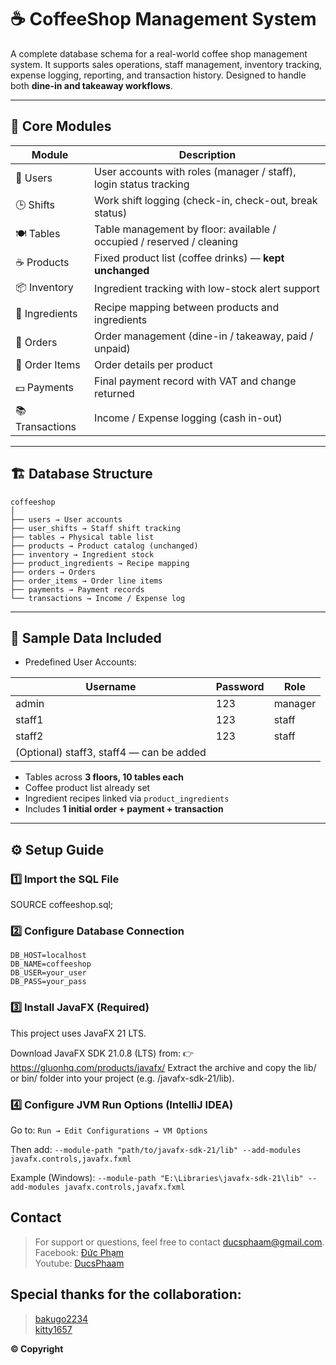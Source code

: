 # ☕ CoffeeShop Management System

A complete database schema for a real-world coffee shop management system. It supports sales operations, staff management, inventory tracking, expense logging, reporting, and transaction history. Designed to handle both **dine-in and takeaway workflows**.

---

## 📌 Core Modules

| Module          | Description                                                                |
|-----------------|----------------------------------------------------------------------------|
| 👤 Users         | User accounts with roles (manager / staff), login status tracking          |
| 🕒 Shifts        | Work shift logging (check-in, check-out, break status)                     |
| 🍽️ Tables       | Table management by floor: available / occupied / reserved / cleaning      |
| ☕ Products      | Fixed product list (coffee drinks) — **kept unchanged**                    |
| 📦 Inventory     | Ingredient tracking with low-stock alert support                          |
| 🔗 Ingredients   | Recipe mapping between products and ingredients                            |
| 🧾 Orders        | Order management (dine-in / takeaway, paid / unpaid)                      |
| 🛒 Order Items   | Order details per product                                                  |
| 💵 Payments      | Final payment record with VAT and change returned                          |
| 📚 Transactions  | Income / Expense logging (cash in-out)                                    |

---

## 🏗️ Database Structure
```
coffeeshop
│
├── users → User accounts
├── user_shifts → Staff shift tracking
├── tables → Physical table list
├── products → Product catalog (unchanged)
├── inventory → Ingredient stock
├── product_ingredients → Recipe mapping
├── orders → Orders
├── order_items → Order line items
├── payments → Payment records
└── transactions → Income / Expense log
```

---

## 🧪 Sample Data Included

- Predefined User Accounts:

| Username | Password | Role    |
|----------|----------|---------|
| admin    | 123      | manager |
| staff1   | 123      | staff   |
| staff2   | 123      | staff   |
| (Optional) staff3, staff4 — can be added |

- Tables across **3 floors, 10 tables each**
- Coffee product list already set
- Ingredient recipes linked via `product_ingredients`
- Includes **1 initial order + payment + transaction**

---

## ⚙️ Setup Guide

### 1️⃣ Import the SQL File
SOURCE coffeeshop.sql;
### 2️⃣ Configure Database Connection
```
DB_HOST=localhost
DB_NAME=coffeeshop
DB_USER=your_user
DB_PASS=your_pass
```
### 3️⃣ Install JavaFX (Required)

This project uses JavaFX 21 LTS.

Download JavaFX SDK 21.0.8 (LTS) from:
👉 https://gluonhq.com/products/javafx/
Extract the archive and copy the lib/ or bin/ folder into your project (e.g. /javafx-sdk-21/lib).
### 4️⃣ Configure JVM Run Options (IntelliJ IDEA)

Go to:
```Run → Edit Configurations → VM Options```

Then add:
```--module-path "path/to/javafx-sdk-21/lib" --add-modules javafx.controls,javafx.fxml```

Example (Windows):
```--module-path "E:\Libraries\javafx-sdk-21\lib" --add-modules javafx.controls,javafx.fxml```

## Contact
> For support or questions, feel free to contact ducsphaam@gmail.com.</br>
> Facebook: [Đức Phạm](https://www.facebook.com/cerfx/)</br>
> Youtube: [DucsPhaam](https://www.youtube.com/@ducsphaam)</br>

## Special thanks for the collaboration:
> [bakugo2234](https://github.com/bakugo2234)</br>
> [kitty1657](https://github.com/kitty1657)</br>

**© Copyright**
